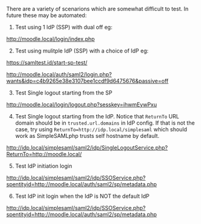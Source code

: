 There are a variety of scenarions which are somewhat difficult to
test. In future these may be automated:

1) Test using 1 IdP (SSP) with dual off eg:

http://moodle.local/login/index.php


2) Test using mulitple IdP (SSP) with a choice of IdP eg:

https://samltest.id/start-sp-test/

http://moodle.local/auth/saml2/login.php?wants&idp=c4b9265e38e3107bee1ccdf9d6475676&passive=off


3) Test Single logout starting from the SP

http://moodle.local/login/logout.php?sesskey=ihwmEywPxu


4) Test Single logout starting from the IdP. Notice that `ReturnTo` URL domain should be in `trusted.url.domains` in IdP config.
If that is not the case, try using `ReturnTo=http://idp.local/simplesaml` which should work as SimpleSAMLphp trusts self hostname by default.

http://idp.local/simplesaml/saml2/idp/SingleLogoutService.php?ReturnTo=http://moodle.local/

5) Test IdP initiation login

http://idp.local/simplesaml/saml2/idp/SSOService.php?spentityid=http://moodle.local/auth/saml2/sp/metadata.php

6) Test IdP init login when the IdP is NOT the default IdP

http://idp.local/simplesaml/saml2/idp/SSOService.php?spentityid=http://moodle.local/auth/saml2/sp/metadata.php



